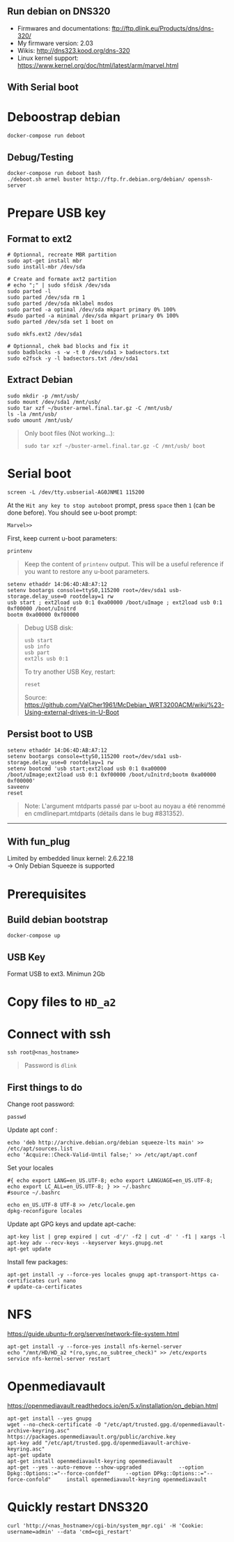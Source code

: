 Run debian on DNS320
--------------------

- Firmwares and documentations: ftp://ftp.dlink.eu/Products/dns/dns-320/
- My firmware version: 2.03
- Wikis: http://dns323.kood.org/dns-320
- Linux kernel support: https://www.kernel.org/doc/html/latest/arm/marvel.html

With Serial boot
----------------

# Deboostrap debian

    docker-compose run deboot

## Debug/Testing

    docker-compose run deboot bash
    ./deboot.sh armel buster http://ftp.fr.debian.org/debian/ openssh-server


# Prepare USB key

## Format to ext2
    
    # Optionnal, recreate MBR partition
    sudo apt-get install mbr
    sudo install-mbr /dev/sda

    # Create and formate axt2 partition
    # echo ";" | sudo sfdisk /dev/sda
    sudo parted -l
    sudo parted /dev/sda rm 1
    sudo parted /dev/sda mklabel msdos
    sudo parted -a optimal /dev/sda mkpart primary 0% 100%
    #sudo parted -a minimal /dev/sda mkpart primary 0% 100%
    sudo parted /dev/sda set 1 boot on

    sudo mkfs.ext2 /dev/sda1

    # Optionnal, chek bad blocks and fix it
    sudo badblocks -s -w -t 0 /dev/sda1 > badsectors.txt
    sudo e2fsck -y -l badsectors.txt /dev/sda1

## Extract Debian

    sudo mkdir -p /mnt/usb/
    sudo mount /dev/sda1 /mnt/usb/
    sudo tar xzf ~/buster-armel.final.tar.gz -C /mnt/usb/
    ls -la /mnt/usb/
    sudo umount /mnt/usb/

> Only boot files (Not working...):
>
>     sudo tar xzf ~/buster-armel.final.tar.gz -C /mnt/usb/ boot

# Serial boot

    screen -L /dev/tty.usbserial-AG0JNME1 115200  

At the `Hit any key to stop autoboot` prompt, press `space` then `1` (can be done before). You should see u-boot prompt:

    Marvel>> 

First, keep current u-boot parameters:

    printenv

> Keep the content of `printenv` output. This will be a useful reference if you want to restore any u-boot parameters.

    setenv ethaddr 14:D6:4D:AB:A7:12
    setenv bootargs console=ttyS0,115200 root=/dev/sda1 usb-storage.delay_use=0 rootdelay=1 rw
    usb start ; ext2load usb 0:1 0xa00000 /boot/uImage ; ext2load usb 0:1 0xf00000 /boot/uInitrd
    bootm 0xa00000 0xf00000

> Debug USB disk:
>
>     usb start
>     usb info
>     usb part
>     ext2ls usb 0:1
>
> To try another USB Key, restart:
>
>     reset
> Source: https://github.com/ValCher1961/McDebian_WRT3200ACM/wiki/%23-Using-external-drives-in-U-Boot

## Persist boot to USB

    setenv ethaddr 14:D6:4D:AB:A7:12
    setenv bootargs console=ttyS0,115200 root=/dev/sda1 usb-storage.delay_use=0 rootdelay=1 rw
    setenv bootcmd 'usb start;ext2load usb 0:1 0xa00000 /boot/uImage;ext2load usb 0:1 0xf00000 /boot/uInitrd;bootm 0xa00000 0xf00000'
    saveenv
    reset

> Note: L'argument mtdparts passé par u-boot au noyau a été renommé en cmdlinepart.mtdparts (détails dans le bug #831352).

------------------------------

With fun_plug
-------------

Limited by embedded linux kernel: 2.6.22.18  
-> Only Debian Squeeze is supported

# Prerequisites

## Build debian bootstrap

    docker-compose up

## USB Key

Format USB to ext3. Minimun 2Gb

# Copy files to `HD_a2`

# Connect with ssh

    ssh root@<nas_hostname>

> Password is `dlink`

## First things to do

Change root password:

    passwd

Update apt conf :

    echo 'deb http://archive.debian.org/debian squeeze-lts main' >> /etc/apt/sources.list
    echo 'Acquire::Check-Valid-Until false;' >> /etc/apt/apt.conf

Set your locales

    #{ echo export LANG=en_US.UTF-8; echo export LANGUAGE=en_US.UTF-8; echo export LC_ALL=en_US.UTF-8; } >> ~/.bashrc
    #source ~/.bashrc
    
    echo en_US.UTF-8 UTF-8 >> /etc/locale.gen
    dpkg-reconfigure locales

Update apt GPG keys and update apt-cache:

    apt-key list | grep expired | cut -d'/' -f2 | cut -d' ' -f1 | xargs -l apt-key adv --recv-keys --keyserver keys.gnupg.net
    apt-get update

Install few packages:

    apt-get install -y --force-yes locales gnupg apt-transport-https ca-certificates curl nano
    # update-ca-certificates

# NFS

https://guide.ubuntu-fr.org/server/network-file-system.html

    apt-get install -y --force-yes install nfs-kernel-server
    echo "/mnt/HD/HD_a2 *(ro,sync,no_subtree_check)" >> /etc/exports
    service nfs-kernel-server restart

# Openmediavault

https://openmediavault.readthedocs.io/en/5.x/installation/on_debian.html

    apt-get install --yes gnupg
    wget --no-check-certificate -O "/etc/apt/trusted.gpg.d/openmediavault-archive-keyring.asc" https://packages.openmediavault.org/public/archive.key
    apt-key add "/etc/apt/trusted.gpg.d/openmediavault-archive-keyring.asc"
    apt-get update
    apt-get install openmediavault-keyring openmediavault
    apt-get --yes --auto-remove --show-upgraded            --option Dpkg::Options::="--force-confdef"     --option DPkg::Options::="--force-confold"     install openmediavault-keyring openmediavault

# Quickly restart DNS320

    curl 'http://<nas_hostname>/cgi-bin/system_mgr.cgi' -H 'Cookie: username=admin' --data 'cmd=cgi_restart'
